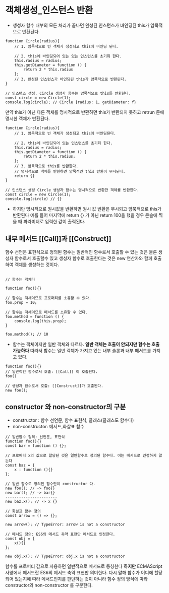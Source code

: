 # 객체생성_인스턴스 반환
- 생성자 함수 내부의 모든 처리가 끝나면 완성된 인스턴스가 바인딩된 this가 암묵적으로 반환된다.

```
function Circle(radius){
    // 1. 암묵적으로 빈 객체가 생성되고 this에 바인딩 된다.

    // 2. this에 바인딩되어 있는 있는 인스턴스를 초기화 한다.
    this.radius = radius;
    this.getDiameter = function () {
        return 2 * this.radius
    };
    // 3. 완성된 인스턴스가 바인딩된 this가 암묵적으로 반환된다.
}

// 인스턴스 생성. Circle 생성자 함수는 암묵적으로 this를 반환한다.
const circle = new Circle(1);
console.log(circle); // Circle {radius: 1, getDiameter: f}
```

만약 this가 아닌 다른 객체를 명시적으로 반환하면 this가 반환되지 못하고 retrun 문에 명시한 객체가 반환된다.

```
function Circle(radius){
    // 1. 암묵적으로 빈 객체가 생성되고 this에 바인딩된다.

    // 2. this에 바인딩되어 있는 인스턴스를 초기화 한다.
    this.radius = radius;
    this.getDiameter = function () {
        return 2 * this.radius;
    };
    // 3. 암묵적으로 this를 반환한다.
    // 명시적으로 객체를 반환하면 암묵적인 this 반환이 무시된다.
    return {}
}

// 인스턴스 생성 Circle 생성자 함수는 명시적으로 반환한 객체를 반환한다.
const circle = new Circle(1);
console.log(circle) // {}
```
- 하지만 명시적으로 원시값을 반환하면 원시 값 반환은 무시되고 암묵적으로 this가 반환된다
예를 들어 마지막에 return {} 가 아닌 return 100을 했을 경우 콘솔에 찍을 때 파라미터로 입력한 값이 출력된다.

## 내부 메서드 [[Call]]과 [[Construct]]
함수 선언문 표현식으로 정의된 함수는 일반적인 함수로서 호출할 수 있는 것은 물론 생성자 함수로서 호출할수 있고 생성자 함수로 호출한다는 것은 new 연산자와 함께 호출하여 객체를 생성하는 것이다.

```

// 함수는 객체다

function foo(){}

// 함수는 객체이므로 프로퍼티를 소유할 수 있다.
foo.prop = 10;

// 함수는 객체이므로 메서드를 소유할 수 있다.
foo.method = function () {
    console.log(this.prop);
}

foo.method(); // 10
```
- 함수는 객체이지만 일반 객체와 다르다. **일반 객체는 호출이 안되지만 함수는 호출 가능하다** 따라서 함수는 일반 객체가 가지고 있는 내부 슬롯과 내부 메서드를 가지고 있다.

```
function foo(){}
// 일반적인 함수로서 호출: [[Call]] 이 호출된다.
foo()

// 생성자 함수로서 호출: [[Construct]]가 호출된다.
new foo();
```
## constructor 와 non-constructor의 구분

- constructor : 함수 선언문, 함수 표현식, 클래스(클래스도 함수다)
- non-constructor: 메서드,화살표 함수

```
// 일반함수 정의: 선언문, 표현식
function foo(){}
const bar = function () {};

// 프로퍼티 x의 값으로 할당된 것은 일반함수로 정의된 함수다. 이는 메서드로 인정하지 않는다
const baz = {
    x : function (){}
};

// 일반 함수로 정의된 함수만이 constructor 다.
new foo(); // -> foo{}
new bar(); // -> bar{}
-----------------------
new baz.x(); // -> x {}

// 화살표 함수 정의
const arrow = () => {};

new arrow(); // TypeError: arrow is not a constructor

// 메서드 정의: ES6의 메서드 축약 표현만 메서드로 인정한다.
const obj = {
    x(){}
};

new obj.x(); // TypeError: obj.x is not a constructor
```
함수롤 프로퍼티 값으로 사용하면 일반적으로 메서드로 통칭한다 **하지만** ECMAScript 사양에서 메서드란 ES6의 메서드 축약 표현만 의미한다. 다시 말해 함수가 어디에 할당되어 있는지에 따라 메서드인지를 판단하는 것이 아니라 함수 정의 방식에 따라 constructor와 non-constructor 를 구분한다.
